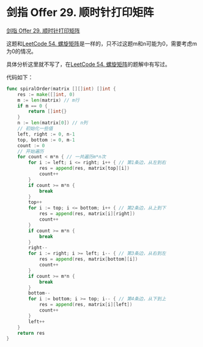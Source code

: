 # 剑指 Offer 29. 顺时针打印矩阵

[剑指 Offer 29. 顺时针打印矩阵](https://leetcode.cn/problems/shun-shi-zhen-da-yin-ju-zhen-lcof/)

这题和[LeetCode 54. 螺旋矩阵](https://leetcode.cn/problems/spiral-matrix/)是一样的，只不过这题m和n可能为0，需要考虑m为0的情况。

具体分析这里就不写了，在[LeetCode 54. 螺旋矩阵](https://leetcode.cn/problems/spiral-matrix/)的题解中有写过。

代码如下：

```go
func spiralOrder(matrix [][]int) []int {
	res := make([]int, 0)
	m := len(matrix) // m行
	if m == 0 {
		return []int{}
	}
	n := len(matrix[0]) // n列
	// 初始化一些值
	left, right := 0, n-1
	top, bottom := 0, m-1
	count := 0
	// 开始遍历
	for count < m*n { // 一共遍历m*n次
		for i := left; i <= right; i++ { // 第1条边，从左到右
			res = append(res, matrix[top][i])
			count++
		}
		if count >= m*n {
			break
		}
		top++
		for i := top; i <= bottom; i++ { // 第2条边，从上到下
			res = append(res, matrix[i][right])
			count++
		}
		if count >= m*n {
			break
		}
		right--
		for i := right; i >= left; i-- { // 第3条边，从右到左
			res = append(res, matrix[bottom][i])
			count++
		}
		if count >= m*n {
			break
		}
		bottom--
		for i := bottom; i >= top; i-- { // 第4条边，从下到上
			res = append(res, matrix[i][left])
			count++
		}
		left++
	}
	return res
}
```



